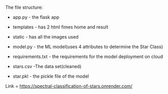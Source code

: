 The file structure:

* app.py - the flask app

* templates - has 2 html fimes home and result

* static - has all the images used

* model.py - the ML model(uses 4 attributes to determine the Star Class)

* requirements.txt - the requirements for the model deployment on cloud

* stars.csv -The data set(cleaned)

* star.pkl - the pickle file of the model

Link = https://spectral-classification-of-stars.onrender.com/

